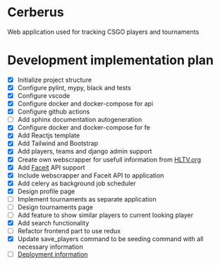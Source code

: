 # Cerberus

Web application used for tracking CSGO players and tournaments

# Development implementation plan

- [x] Initialize project structure
- [x] Configure pylint, mypy, black and tests
- [x] Configure vscode
- [x] Configure docker and docker-compose for api
- [x] Configure github actions
- [ ] Add sphinx documentation autogeneration
- [x] Configure docker and docker-compose for fe
- [x] Add Reactjs template
- [x] Add Tailwind and Bootstrap
- [x] Add players, teams and django admin support
- [x] Create own webscrapper for usefull information from [HLTV.org](https://www.hltv.org/)
- [x] Add [Faceit](https://faceit.com) API support
- [x] Include webscrapper and Faceit API to application
- [x] Add celery as background job scheduler
- [x] Design profile page
- [ ] Implement tournaments as separate application
- [ ] Design tournaments page
- [ ] Add feature to show similar players to current looking player
- [x] Add search functionality
- [ ] Refactor frontend part to use redux
- [x] Update save_players command to be seeding command with all necessary information
- [ ] [Deployment information](https://medium.com/geekculture/deploy-a-mvp-django-react-web-application-to-digital-ocean-1a35a4359a5b)
